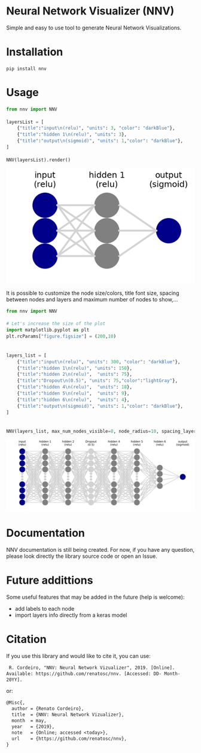 # Neural Network Visualizer (NNV)

Simple and easy to use tool to generate Neural Network Visualizations.


# Installation
```
pip install nnv
```

# Usage

```python
from nnv import NNV

layersList = [
    {"title":"input\n(relu)", "units": 3, "color": "darkBlue"},
    {"title":"hidden 1\n(relu)", "units": 3},
    {"title":"output\n(sigmoid)", "units": 1,"color": "darkBlue"},
]

NNV(layersList).render()
```

![alt text](./examples/my_example.png "Example")



It is possible to customize the node size/colors, title font size, spacing between nodes and layers and maximum number of nodes to show,...


```python
from nnv import NNV

# Let's increase the size of the plot
import matplotlib.pyplot as plt
plt.rcParams["figure.figsize"] = (200,10)


layers_list = [
    {"title":"input\n(relu)", "units": 300, "color": "darkBlue"},
    {"title":"hidden 1\n(relu)", "units": 150},
    {"title":"hidden 2\n(relu)",  "units": 75},
    {"title":"Dropout\n(0.5)", "units": 75,"color":"lightGray"},
    {"title":"hidden 4\n(relu)",  "units": 18},
    {"title":"hidden 5\n(relu)",  "units": 9},
    {"title":"hidden 6\n(relu)",  "units": 4},
    {"title":"output\n(sigmoid)", "units": 1,"color": "darkBlue"},
]


NNV(layers_list, max_num_nodes_visible=8, node_radius=10, spacing_layer=60, font_size=24).render(save_to_file="my_example_2.pdf")
```
![alt text](./examples/my_example_2.jpg "Example 2")


# Documentation

NNV documentation is still being created. For now, if you have any question, please look directly the library source code or open an Issue.

# Future addittions

Some useful features that may be added in the future (help is welcome):
- add labels to each node
- import layers info directly from a keras model

# Citation
If you use this library and would like to cite it, you can use:
```
 R. Cordeiro, "NNV: Neural Network Vizualizer", 2019. [Online]. Available: https://github.com/renatosc/nnv. [Accessed: DD- Month- 20YY].
```

or:

```
@Misc{,
  author = {Renato Cordeiro},
  title  = {NNV: Neural Network Vizualizer},
  month  = may,
  year   = {2019},
  note   = {Online; accessed <today>},
  url    = {https://github.com/renatosc/nnv},
}
```




